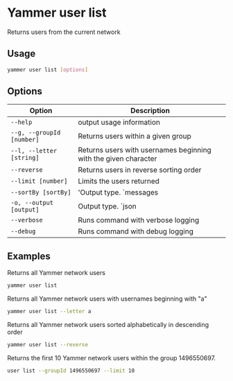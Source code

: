 # Yammer user list

Returns users from the current network

## Usage

```sh
yammer user list [options]
```

## Options

Option|Description
------|-----------
`--help`|output usage information
`--g, --groupId [number]`|Returns users within a given group
`--l, --letter [string]`|Returns users with usernames beginning with the given character
`--reverse`|Returns users in reverse sorting order
`--limit [number]`|Limits the users returned
`--sortBy [sortBy]`|'Output type. `messages|followers`. Returns users sorted by number of messages or followers, instead of the default behavior of sorting alphabetically'
`-o, --output [output]`|Output type. `json|text`. Default `text`
`--verbose`|Runs command with verbose logging
`--debug`|Runs command with debug logging

## Examples
  
Returns all Yammer network users

```sh
yammer user list
```

Returns all Yammer network users with usernames beginning with "a"

```sh
yammer user list --letter a
```

Returns all Yammer network users sorted alphabetically in descending order

```sh
yammer user list --reverse
```

Returns the first 10 Yammer network users within the group 1496550697.
```sh
user list --groupId 1496550697 --limit 10
```